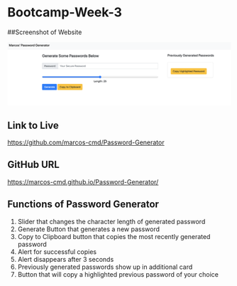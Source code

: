 # Bootcamp-Week-3

##Screenshot of Website

![index.html of password generator](Assets/screen.png)

## Link to Live

https://github.com/marcos-cmd/Password-Generator

## GitHub URL

https://marcos-cmd.github.io/Password-Generator/

## Functions of Password Generator
1. Slider that changes the character length of generated password
2. Generate Button that generates a new password
3. Copy to Clipboard button that copies the most recently generated password
4. Alert for successful copies
5. Alert disappears after 3 seconds
6. Previously generated passwords show up in additional card
7. Button that will copy a highlighted previous password of your choice

